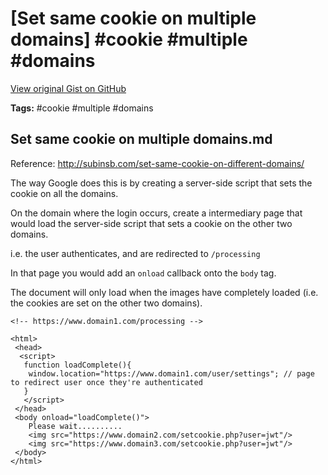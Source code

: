 # [Set same cookie on multiple domains] #cookie #multiple #domains

[View original Gist on GitHub](https://gist.github.com/Integralist/a51d5f876f1ee2259915548ad6d1f963)

**Tags:** #cookie #multiple #domains

## Set same cookie on multiple domains.md

Reference: http://subinsb.com/set-same-cookie-on-different-domains/

The way Google does this is by creating a server-side script that sets the cookie on all the domains. 

On the domain where the login occurs, create a intermediary page that would load the server-side script that sets a cookie on the other two domains. 

i.e. the user authenticates, and are redirected to `/processing`

In that page you would add an `onload` callback onto the `body` tag. 

The document will only load when the images have completely loaded (i.e. the cookies are set on the other two domains). 

```
<!-- https://www.domain1.com/processing -->

<html>
 <head>
  <script>
   function loadComplete(){
    window.location="https://www.domain1.com/user/settings"; // page to redirect user once they're authenticated
   }
   </script>
 </head>
 <body onload="loadComplete()">
 	Please wait..........
 	<img src="https://www.domain2.com/setcookie.php?user=jwt"/>
 	<img src="https://www.domain3.com/setcookie.php?user=jwt"/>
 </body>
</html>
```

